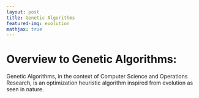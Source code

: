 ```yaml
---
layout: post
title: Genetic Algorithms
featured-img: evolution
mathjax: true
---
```


# Overview to Genetic Algorithms:
Genetic Algorithms, in the context of Computer Science and Operations Research, is an optimization heuristic algorithm inspired from evolution as seen in nature.

<!-- 
**Note** that you might have to adjust some CSS depending on the width and height of your logo. You can find Header / Navigation related SCSS in `_sass/layout/nav.scss`.

## Writing content

### Posts

Create a new Markdown file such as `2017-01-13-my-post.md` in `_post` folder. Configure YAML Front Matter (stuff between `---`):

```yaml

---
layout: post # needs to be post
title: Getting Started with Sleek # title of your post
featured-img: evolution #optional - if you want you can include hero image
---

```

#### Images

In case you want to add a hero image to the post, apart from changing `featured-img` in YAML, you also need to add the image file to the project. To do so, just upload an image in `.jpg` format to `_img` folder. The name must before the `.jpg` file extension has to match with `featured-img` in YAML. Next, run `gulp img` from command line to generate optimized version of the image and all the thumbnails. You have to restart  the jekyll server to see the changes. Sleek uses [Lazy Sizes](https://github.com/aFarkas/lazysizes) Lazy Loader for loading images. Check the link for more info. Lazy Sizes doesnt't require any configuration and it's going to be included in your bundled js file.

### Pages

The home page is located under `index.md` file. To change the content or design you have to edit the `default.html` file in `_layouts` folder.

In order to add a new page, create a new html or markdown file under root directory or inside `_pages` folder. To add a link to the page, edit `navigation` setting in `_config.yml`.

### Images TODO

Introduce gulp optimization

Breakpoint | Image Type | Width | Retina
------------ | ------------ | ------------- | -------------
xs |Post Thumb | 535px | 1070px
sm |Post Thumb | 500px| 1000px
md |Post Thumb | 329.375px | 658.75px
lg |Post Thumb | 445.625px | 891.25px
xl |Post Thumb | 353.125px | 706.25px

Breakpoint | Image Type | Width | Retina
------------ | ------------ | ------------- | -------------
xs |Post Hero | 535px | 1070px
sm |Post Hero | 500px| 1000px
md |Post Hero | 329.375px | 658.75px
lg |Post Hero | 445.625px | 891.25px
xl |Post Hero | 353.125px | 706.25px

### MathJax

If you want to use [MathJax](https://www.mathjax.org/) in your posts, add `mathjax: true` in [YAML front matter](https://jekyllrb.com/docs/frontmatter/) of your post:

```yaml
---
layout: post
title: Blog Post with MathJax
featured-img: sleek # optional - if you want you can include name of hero image
mathjax: true # add this line in order to enable MathJax in the post
---
```

#### Example

In N-dimensional simplex noise, the squared kernel summation radius $r^2$ is $\frac 1 2$
for all values of N. This is because the edge length of the N-simplex $s = \sqrt {\frac {N} {N + 1}}$
divides out of the N-simplex height $h = s \sqrt {\frac {N + 1} {2N}}$.
The kerel summation radius $r$ is equal to the N-simplex height $h$.

$$ r = h = \sqrt{\frac {1} {2}} = \sqrt{\frac {N} {N+1}} \sqrt{\frac {N+1} {2N}} $$
Happy hacking!  -->
